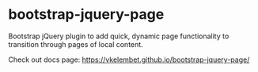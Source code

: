 # bootstrap-jquery-page
Bootstrap jQuery plugin to add quick, dynamic page functionality to transition through pages of local content.

Check out docs page: https://vkelembet.github.io/bootstrap-jquery-page/

